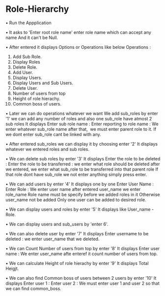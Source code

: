 # Role-Hierarchy

• Run the Appplication

• It asks to 'Enter root role name' enter role name which can accept any name 
And it can't be Null.

• After entered it displays Options or Operations like below
Operations :
1. Add Sub Role.
2. Display Roles
3. Delete Role.
4. Add User.
5. Display Users.
6. Display Users and Sub Users.
7. Delete User.
8. Number of users from top
9. Height of role hierachy.
10. Common boss of users.


• Later we can do operations whatever we want
We add sub_roles by enter '1'
we can add any number of roles and also one sub_role have atmost 2 sub roles
It displays 
Enter sub role name : 
Enter reporting to role name :
We enter whatever sub_role name after that, 
we must enter parent role to it.
If we dont enter sub_role cant be linked with any.


• After entered sub_roles we can display it by choosing enter '2'
It displays whatever we entered roles and sub roles.


• We can  delete sub roles by enter '3'
It displays 
Enter the role to be deleted :
Enter the role to be transferred :
we enter what role should be deleted after we entered,
we enter what sub_role to be transferred into that parent role
If that role dont have sub_role we not enter anything simply press enter.


• We can add users by enter '4'
It displays one by one
Enter User Name :
Enter Role :
We enter user name after entered user_name we enter role_name
Role name must be specify before we added roles in it
Otherwise user_name not be added
Only one user can be added to desired role.


• We can display users and roles by enter '5'
It displays like User_name - Role.


• We can display users and sub_users by 'enter 6'.


• We can also delete user by enter '7'
It displays
Enter username to be deleted : 
we enter user_name that we deleted.


• We can Count Number of users from top by enter '8'
It displays
Enter user name : 
We enter user_name afte enteref it count number of users from top.


• We can calculate Height of role hierachy by enter '9'
It displays Total Heigjt.


• We can also find Common boss of users between 2 users by enter '10'
It displays
Enter user 1 :
Enter user 2 :
We must enter user 1 and user 2 so that we can find common_boss.

